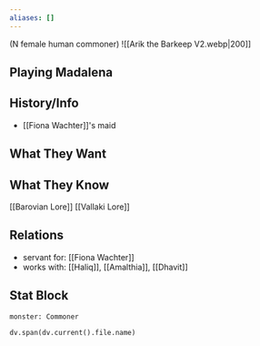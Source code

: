 ```yaml
---
aliases: []
---
```

(N female human commoner)
![[Arik the Barkeep V2.webp|200]]
## Playing Madalena

## History/Info
- [[Fiona Wachter]]'s maid

## What They Want

## What They Know
[[Barovian Lore]]
[[Vallaki Lore]]

## Relations
- servant for: [[Fiona Wachter]]
- works with: [[Haliq]], [[Amalthia]], [[Dhavit]]

## Stat Block

```statblock
monster: Commoner
```

```dataviewjs
dv.span(dv.current().file.name)
```

